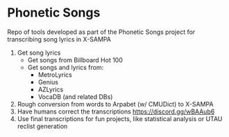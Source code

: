# Phonetic Songs
Repo of tools developed as part of the Phonetic Songs project for transcribing song lyrics in X-SAMPA

1. Get song lyrics
    * Get songs from Billboard Hot 100
    * Get songs and lyrics from:
      * MetroLyrics
      * Genius
      * AZLyrics
      * VocaDB (and related DBs)
2. Rough conversion from words to Arpabet (w/ CMUDict) to X-SAMPA
3. Have humans correct the transcriptions https://discord.gg/wBAAub6
4. Use final transcriptions for fun projects, like statistical analysis or UTAU reclist generation
